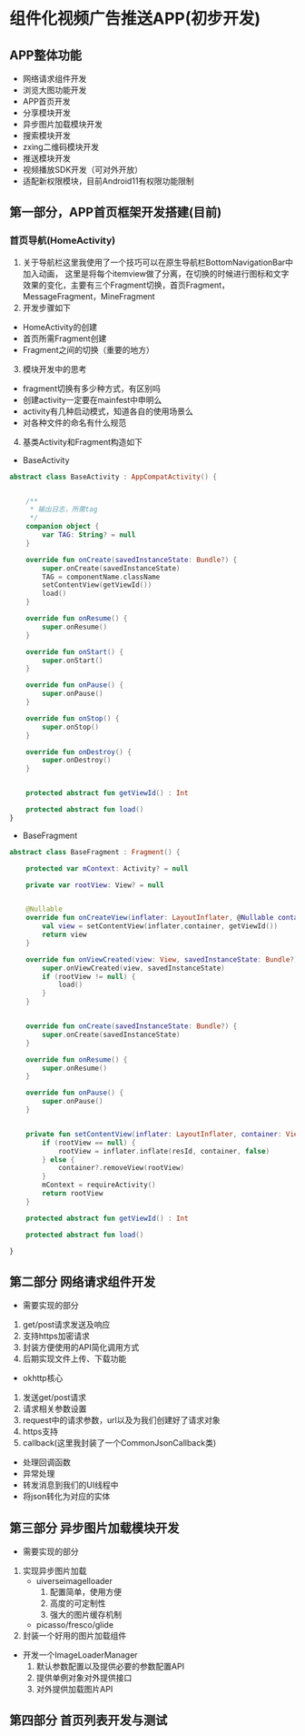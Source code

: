 # 组件化视频广告推送APP(初步开发)

## APP整体功能

- 网络请求组件开发
- 浏览大图功能开发
- APP首页开发
- 分享模块开发
- 异步图片加载模块开发
- 搜索模块开发
- zxing二维码模块开发
- 推送模块开发
- 视频播放SDK开发（可对外开放）
- 适配新权限模块，目前Android11有权限功能限制


## 第一部分，APP首页框架开发搭建(目前)

### 首页导航(HomeActivity)
1. 关于导航栏这里我使用了一个技巧可以在原生导航栏BottomNavigationBar中加入动画，
这里是将每个itemview做了分离，在切换的时候进行图标和文字效果的变化，主要有三个Fragment切换，首页Fragment，
MessageFragment，MineFragment
2. 开发步骤如下
- HomeActivity的创建
- 首页所需Fragment创建
- Fragment之间的切换（重要的地方）
3. 模块开发中的思考
- fragment切换有多少种方式，有区别吗
- 创建activity一定要在mainfest中申明么
- activity有几种启动模式，知道各自的使用场景么
- 对各种文件的命名有什么规范
4. 基类Activity和Fragment构造如下
- BaseActivity
```kotlin
abstract class BaseActivity : AppCompatActivity() {


    /**
     * 输出日志，所需tag
     */
    companion object {
        var TAG: String? = null
    }

    override fun onCreate(savedInstanceState: Bundle?) {
        super.onCreate(savedInstanceState)
        TAG = componentName.className
        setContentView(getViewId())
        load()
    }

    override fun onResume() {
        super.onResume()
    }

    override fun onStart() {
        super.onStart()
    }

    override fun onPause() {
        super.onPause()
    }

    override fun onStop() {
        super.onStop()
    }

    override fun onDestroy() {
        super.onDestroy()
    }


    protected abstract fun getViewId() : Int

    protected abstract fun load()
}
```

- BaseFragment
```kotlin
abstract class BaseFragment : Fragment() {

    protected var mContext: Activity? = null

    private var rootView: View? = null


    @Nullable
    override fun onCreateView(inflater: LayoutInflater, @Nullable container: ViewGroup?, @Nullable savedInstanceState: Bundle?): View? {
        val view = setContentView(inflater,container, getViewId())
        return view
    }

    override fun onViewCreated(view: View, savedInstanceState: Bundle?) {
        super.onViewCreated(view, savedInstanceState)
        if (rootView != null) {
            load()
        }
    }


    override fun onCreate(savedInstanceState: Bundle?) {
        super.onCreate(savedInstanceState)
    }

    override fun onResume() {
        super.onResume()
    }

    override fun onPause() {
        super.onPause()
    }


    private fun setContentView(inflater: LayoutInflater, container: ViewGroup?, resId: Int): View? {
        if (rootView == null) {
            rootView = inflater.inflate(resId, container, false)
        } else {
            container?.removeView(rootView)
        }
        mContext = requireActivity()
        return rootView
    }

    protected abstract fun getViewId() : Int

    protected abstract fun load()

}
```


## 第二部分 网络请求组件开发

- 需要实现的部分
1. get/post请求发送及响应
2. 支持https加密请求
3. 封装方便使用的API简化调用方式
4. 后期实现文件上传、下载功能

- okhttp核心
1. 发送get/post请求
2. 请求相关参数设置
3. request中的请求参数，url以及为我们创建好了请求对象
4. https支持
5. callback(这里我封装了一个CommonJsonCallback类)
 - 处理回调函数
 - 异常处理
 - 转发消息到我们的UI线程中
 - 将json转化为对应的实体


 ## 第三部分 异步图片加载模块开发

 - 需要实现的部分
 1. 实现异步图片加载
    - uiverseimagelloader
      1. 配置简单，使用方便
      2. 高度的可定制性
      3. 强大的图片缓存机制 
    - picasso/fresco/glide 
 2. 封装一个好用的图片加载组件
   - 开发一个ImageLoaderManager
     1. 默认参数配置以及提供必要的参数配置API
     2. 提供单例对象对外提供接口
     3. 对外提供加载图片API
    


## 第四部分 首页列表开发与测试


